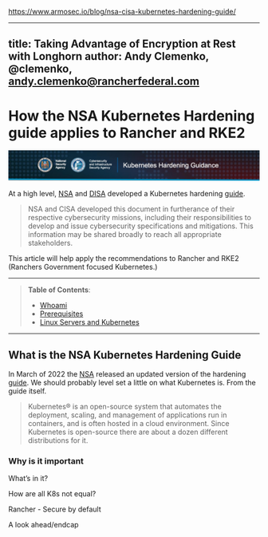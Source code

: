 
https://www.armosec.io/blog/nsa-cisa-kubernetes-hardening-guide/



---
title: Taking Advantage of Encryption at Rest with Longhorn
author: Andy Clemenko, @clemenko, andy.clemenko@rancherfederal.com
---

# How the NSA Kubernetes Hardening guide applies to Rancher and RKE2

![logo](img/nsa_banner.jpg)

At a high level, [NSA](https://www.nsa.gov/) and [DISA](https://disa.mil/) developed a Kubernetes hardening [guide](https://www.cisa.gov/uscert/ncas/current-activity/2022/03/15/updated-kubernetes-hardening-guide
).

> NSA and CISA developed this document in furtherance of their respective cybersecurity missions, including their responsibilities to develop and issue cybersecurity specifications and mitigations. This information may be shared broadly to reach all appropriate stakeholders.

This article will help apply the recommendations to Rancher and RKE2 (Ranchers Government focused Kubernetes.)

---

> **Table of Contents**:
>
> * [Whoami](#whoami)
> * [Prerequisites](#prerequisites)
> * [Linux Servers and Kubernetes](#linux-servers-and-kubernetes)

---

## What is the NSA Kubernetes Hardening Guide

In March of 2022 the [NSA](https://www.nsa.gov/) released an updated version of the hardening [guide](https://www.cisa.gov/uscert/ncas/current-activity/2022/03/15/updated-kubernetes-hardening-guide
). We should probably level set a little on what Kubernetes is. From the guide itself.
> Kubernetes® is an open-source system that automates the deployment, scaling, and management of applications run in containers, and is often hosted in a cloud environment.
Since Kubernetes is open-source there are about a dozen different distributions for it. 










### Why is it important

What’s in it?

How are all K8s not equal?

Rancher - Secure by default

A look ahead/endcap